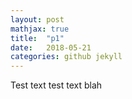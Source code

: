 ```yaml
---
layout: post
mathjax: true
title:  "p1"
date:   2018-05-21
categories: github jekyll
---
```


Test text test text blah
